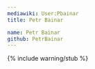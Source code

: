 ```yaml
---
mediawiki: User:Pbainar
title: Petr Bainar

name: Petr Bainar
github: PetrBainar
---
```

{% include warning/stub %}

